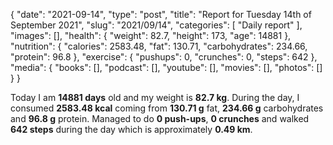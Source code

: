 {
    "date": "2021-09-14",
    "type": "post",
    "title": "Report for Tuesday 14th of September 2021",
    "slug": "2021\/09\/14",
    "categories": [
        "Daily report"
    ],
    "images": [],
    "health": {
        "weight": 82.7,
        "height": 173,
        "age": 14881
    },
    "nutrition": {
        "calories": 2583.48,
        "fat": 130.71,
        "carbohydrates": 234.66,
        "protein": 96.8
    },
    "exercise": {
        "pushups": 0,
        "crunches": 0,
        "steps": 642
    },
    "media": {
        "books": [],
        "podcast": [],
        "youtube": [],
        "movies": [],
        "photos": []
    }
}

Today I am <strong>14881 days</strong> old and my weight is <strong>82.7 kg</strong>. During the day, I consumed <strong>2583.48 kcal</strong> coming from <strong>130.71 g</strong> fat, <strong>234.66 g</strong> carbohydrates and <strong>96.8 g</strong> protein. Managed to do <strong>0 push-ups</strong>, <strong>0 crunches</strong> and walked <strong>642 steps</strong> during the day which is approximately <strong>0.49 km</strong>.
